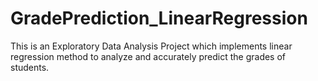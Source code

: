 # GradePrediction_LinearRegression
This is an Exploratory Data Analysis Project which implements linear regression method to analyze and accurately predict the grades of students.
